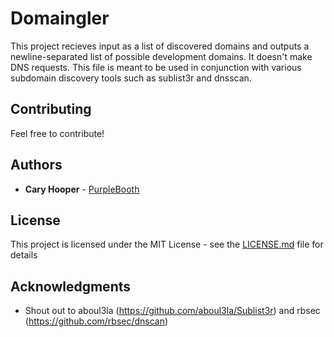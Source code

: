 # Domaingler

This project recieves input as a list of discovered domains and outputs a newline-separated list of possible development domains. It doesn't make DNS requests.  This file is meant to be used in conjunction with various subdomain discovery tools such as sublist3r and dnsscan.  

## Contributing

Feel free to contribute!

## Authors

* **Cary Hooper** - [PurpleBooth](https://github.com/caryhooper)

## License

This project is licensed under the MIT License - see the [LICENSE.md](LICENSE.md) file for details

## Acknowledgments

* Shout out to aboul3la (https://github.com/aboul3la/Sublist3r) and rbsec (https://github.com/rbsec/dnscan)
